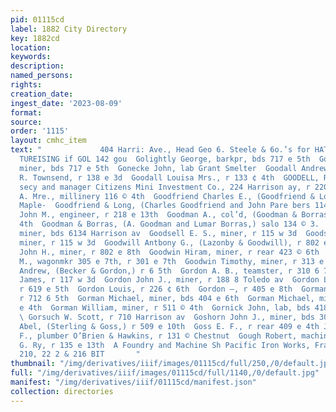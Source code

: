 ```yaml
---
pid: 01115cd
label: 1882 City Directory
key: 1882cd
location: 
keywords: 
description: 
named_persons: 
rights: 
creation_date: 
ingest_date: '2023-08-09'
format: 
source: 
order: '1115'
layout: cmhc_item
text: "             404 Harri: Ave., Head Geo 6. Steele & 6o.’s for HATS, ever ara
  TUREISING if GOL 142 gou  Golightly George, barkpr, bds 717 e 5th  Golightly William,
  miner, bds 717 e 5th  Gonecke John, lab Grant Smelter  Goodall Andrew, barber H.
  R. Townsend, r 138 e 3d  Goodall Louisa Mrs., r 133 ¢ 4th  GOODELL, ROSWELL E.,
  secy and manager Citizens Mini Investment Co., 224 Harrison ay, r 220 w Elm  Goodenough
  A. Mre., millinery 116 © 4th  Goodfriend Charles E., (Goodfriend & Long,) r 8d cor
  Maple-  Goodfriend & Long, (Charles Goodfriend and John Pare bers 114 e 6th  Goodhue
  John M., engineer, r 218 e 13th  Goodman A., col’d, (Goodman & Borras,) r 504 w
  4th  Goodman & Borras, (A. Goodman and Lumar Borras,) salo 134 © 3.  Goodrich Joseph,
  miner, bds 6134 Harrison av  Goodsell E. S., miner, r 115 w 3d  Goodsell T. P.,
  miner, r 115 w 3d  Goodwill Antbony G., (Lazonby & Goodwill), r 802 e 8th  Goodwill
  John H., miner, r 802 e 8th  Goodwin Hiram, miner, r rear 423 © 6th  Goodwin John
  M., wagonmkr 305 e 7th, r 301 e 7th  Goodwin Timothy, miner, r 313 e 4th  Gordon
  Andrew, (Becker & Gordon,) r 6 5th  Gordon A. B., teamster, r 310 6 7th  Gordon
  James, r 117 w 3d  Gordon John J., miner, r 188 8 Toledo av  Gordon Lathom H., teamster,
  r 619 e 5th  Gordon Louis, r 226 ¢ 6th  Gordon —, r 405 e 8th  Gorman John, miner,
  r 712 6 5th  Gorman Michael, miner, bds 404 e 6th  Gorman Michael, miner, r 509
  e 4th  Gorman William, miner, r 511 © 4th  Gornick John, lab, bds 418 w Chestnut
  \ Gorsuch W. Scott, r 710 Harrison av  Goshorn John J., miner, bds 300 ¢ 5th  Goss
  Abel, (Sterling & Goss,) r 509 e 10th  Goss E. F., r rear 409 e 4th J  Goss Samuei
  F., plumber O’Brien & Hawkins, r 131 © Chestnut  Gough Robert, machinist D. & R.
  G. Ry, r 135 e 13th  A Foundry and Machine Sh Pacific Iron Works, Frank tiny, Poy
  210, 22 2 & 216 BIT       "
thumbnail: "/img/derivatives/iiif/images/01115cd/full/250,/0/default.jpg"
full: "/img/derivatives/iiif/images/01115cd/full/1140,/0/default.jpg"
manifest: "/img/derivatives/iiif/01115cd/manifest.json"
collection: directories
---
```

